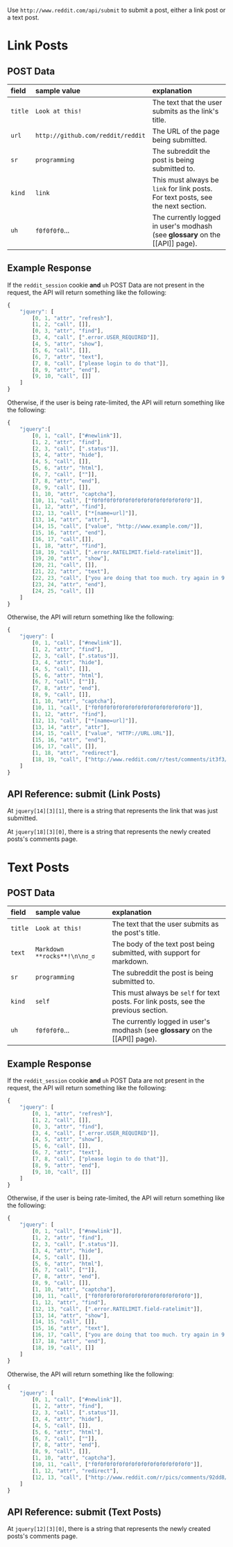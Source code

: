 Use `http://www.reddit.com/api/submit` to submit a post, either a link post or a text post.

# Link Posts

## POST Data

| **field** | **sample value** | **explanation** |
|:----------|:-----------------|:----------------|
| `title`   | `Look at this!`  | The text that the user submits as the link's title. |
| `url`     | `http://github.com/reddit/reddit` | The URL of the page being submitted.  |
| `sr`      | `programming`    | The subreddit the post is being submitted to. |
| `kind`    | `link`           | This must always be `link` for link posts. For text posts, see the next section. |
| `uh`      | `f0f0f0f0`...    | The currently logged in user's modhash (see **glossary** on the [[API]] page). |

## Example Response

If the `reddit_session` cookie **and** `uh` POST Data are not present in the request, the API will return something like the following:

```javascript
{
    "jquery": [
        [0, 1, "attr", "refresh"],
        [1, 2, "call", []],
        [0, 3, "attr", "find"],
        [3, 4, "call", [".error.USER_REQUIRED"]],
        [4, 5, "attr", "show"],
        [5, 6, "call", []],
        [6, 7, "attr", "text"],
        [7, 8, "call", ["please login to do that"]],
        [8, 9, "attr", "end"],
        [9, 10, "call", []]
    ]
}
```

Otherwise, if the user is being rate-limited, the API will return something like the following:

```javascript
{
	"jquery":[
		[0, 1, "call", ["#newlink"]],
		[1, 2, "attr", "find"],
		[2, 3, "call", [".status"]],
		[3, 4, "attr", "hide"],
		[4, 5, "call", []],
		[5, 6, "attr", "html"],
		[6, 7, "call", [""]],
		[7, 8, "attr", "end"],
		[8, 9, "call", []],
		[1, 10, "attr", "captcha"],
		[10, 11, "call", ["f0f0f0f0f0f0f0f0f0f0f0f0f0f0f0f0"]],
		[1, 12, "attr", "find"],
		[12, 13, "call", ["*[name=url]"]],
		[13, 14, "attr", "attr"],
		[14, 15, "call", ["value", "http://www.example.com/"]],
		[15, 16, "attr", "end"],
		[16, 17, "call",[]],
		[1, 18, "attr", "find"],
		[18, 19, "call", [".error.RATELIMIT.field-ratelimit"]],
		[19, 20, "attr", "show"],
		[20, 21, "call", []],
		[21, 22, "attr", "text"],
		[22, 23, "call", ["you are doing that too much. try again in 9 minutes."]],
		[23, 24, "attr", "end"],
		[24, 25, "call", []]
	]
}
```

Otherwise, the API will return something like the following:

```javascript
{
	"jquery": [
		[0, 1, "call", ["#newlink"]],
		[1, 2, "attr", "find"],
		[2, 3, "call", [".status"]],
		[3, 4, "attr", "hide"],
		[4, 5, "call", []],
		[5, 6, "attr", "html"],
		[6, 7, "call", [""]],
		[7, 8, "attr", "end"],
		[8, 9, "call", []],
		[1, 10, "attr", "captcha"],
		[10, 11, "call", ["f0f0f0f0f0f0f0f0f0f0f0f0f0f0f0f0"]],
		[1, 12, "attr", "find"],
		[12, 13, "call", ["*[name=url]"]],
		[13, 14, "attr", "attr"],
		[14, 15, "call", ["value", "HTTP://URL.URL"]],
		[15, 16, "attr", "end"],
		[16, 17, "call", []],
		[1, 18, "attr", "redirect"],
		[18, 19, "call", ["http://www.reddit.com/r/test/comments/it3f3/test/"]]
	]
}
```

## API Reference: submit (Link Posts)

At `jquery[14][3][1]`, there is a string that represents the link that was just submitted.

At `jquery[18][3][0]`, there is a string that represents the newly created posts's comments page.

# Text Posts


## POST Data

| **field** | **sample value** | **explanation** |
|:----------|:-----------------|:----------------|
| `title`   | `Look at this!`  | The text that the user submits as the post's title. |
| `text`     | `Markdown **rocks**!\n\nಠ_ಠ` | The body of the text post being submitted, with support for markdown.  |
| `sr`      | `programming`    | The subreddit the post is being submitted to. |
| `kind`    | `self`           | This must always be `self` for text posts. For link posts, see the previous section. |
| `uh`      | `f0f0f0f0`...    | The currently logged in user's modhash (see **glossary** on the [[API]] page). |

## Example Response

If the `reddit_session` cookie **and** `uh` POST Data are not present in the request, the API will return something like the following:

```javascript
{
    "jquery": [
        [0, 1, "attr", "refresh"],
        [1, 2, "call", []],
        [0, 3, "attr", "find"],
        [3, 4, "call", [".error.USER_REQUIRED"]],
        [4, 5, "attr", "show"],
        [5, 6, "call", []],
        [6, 7, "attr", "text"],
        [7, 8, "call", ["please login to do that"]],
        [8, 9, "attr", "end"],
        [9, 10, "call", []]
    ]
}
```

Otherwise, if the user is being rate-limited, the API will return something like the following:

```javascript
{
	"jquery": [
		[0, 1, "call", ["#newlink"]],
		[1, 2, "attr", "find"],
		[2, 3, "call", [".status"]],
		[3, 4, "attr", "hide"],
		[4, 5, "call", []],
		[5, 6, "attr", "html"],
		[6, 7, "call", [""]],
		[7, 8, "attr", "end"],
		[8, 9, "call", []],
		[1, 10, "attr", "captcha"],
		[10, 11, "call", ["f0f0f0f0f0f0f0f0f0f0f0f0f0f0f0f0"]],
		[1, 12, "attr", "find"],
		[12, 13, "call", [".error.RATELIMIT.field-ratelimit"]],
		[13, 14, "attr", "show"],
		[14, 15, "call", []],
		[15, 16, "attr", "text"],
		[16, 17, "call", ["you are doing that too much. try again in 9 minutes."]],
		[17, 18, "attr", "end"],
		[18, 19, "call", []]
	]
}
```

Otherwise, the API will return something like the following:

```javascript
{
	"jquery": [
		[0, 1, "call", ["#newlink"]],
		[1, 2, "attr", "find"],
		[2, 3, "call", [".status"]],
		[3, 4, "attr", "hide"],
		[4, 5, "call", []],
		[5, 6, "attr", "html"],
		[6, 7, "call", [""]],
		[7, 8, "attr", "end"],
		[8, 9, "call", []],
		[1, 10, "attr", "captcha"],
		[10, 11, "call", ["f0f0f0f0f0f0f0f0f0f0f0f0f0f0f0f0"]],
		[1, 12, "attr", "redirect"],
		[12, 13, "call", ["http://www.reddit.com/r/pics/comments/92dd8/test_post_please_ignore/"]]
	]
}
```

## API Reference: submit (Text Posts)

At `jquery[12][3][0]`, there is a string that represents the newly created posts's comments page.
